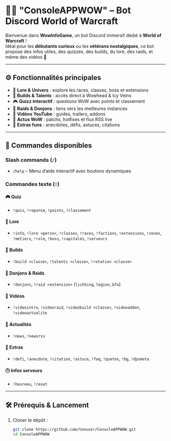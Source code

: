 # 🧙‍♂️ "ConsoleAPPWOW" – Bot Discord World of Warcraft

Bienvenue dans **WowInfoGame**, un bot Discord immersif dédié à **World of Warcraft** !  
Idéal pour les **débutants curieux** ou les **vétérans nostalgiques**, ce bot propose des infos utiles, des quizzes, des builds, du lore, des raids, et même des vidéos 🤩

---

## ⚙️ Fonctionnalités principales

- 📘 **Lore & Univers** : explore les races, classes, boss et extensions
- 🧠 **Builds & Talents** : accès direct à Wowhead & Icy Veins
- 🎮 **Quizz interactif** : questions WoW avec points et classement
- 🏰 **Raids & Donjons** : liens vers les meilleures instances
- 🎥 **Vidéos YouTube** : guides, trailers, addons
- 📰 **Actus WoW** : patchs, hotfixes et flux RSS live
- 🎯 **Extras funs** : anecdotes, défis, astuces, citations

---

## 📜 Commandes disponibles

### Slash commands (`/`)
- `/help` – Menu d’aide interactif avec boutons dynamiques

### Commandes texte (`!`)
#### 🎮 Quiz
- `!quiz`, `!reponse`, `!points`, `!classement`

#### 📘 Lore
- `!info`, `!lore <perso>`, `!classes`, `!races`, `!factions`, `!extensions`, `!zones`, `!metiers`, `!role`, `!boss`, `!capitales`, `!serveurs`

#### 🧠 Builds
- `!build <classe>`, `!talents <classe>`, `!rotation <classe>`

#### 🏰 Donjons & Raids
- `!donjons`, `!raid <extension>` (`lichking`, `legion`, `bfa`)

#### 🎥 Vidéos
- `!videointro`, `!videoraid`, `!videobuild <classe>`, `!videoaddon`, `!videoactualite`

#### 📰 Actualités
- `!news`, `!newsrss`

#### 🧪 Extras
- `!defi`, `!anecdote`, `!citation`, `!astuce`, `!faq`, `!quetes`, `!bg`, `!dpsmeta`

#### 🕒 Infos serveurs
- `!heureeu`, `!reset`

---

## 🛠️ Prérequis & Lancement

1. Cloner le dépôt :
   ```bash
   git clone https://github.com/tonuser/ConsoleAPPWOW.git
   cd ConsoleAPPWOW
